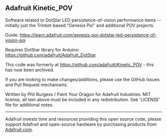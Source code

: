 ## Adafruit Kinetic_POV

Software related to DotStar LED persistence-of-vision performance items -- initially just the Trinket-based "Genesis Poi" and additional POV projects.

Guide: https://learn.adafruit.com/genesis-poi-dotstar-led-persistence-of-vision-poi

Requires DotStar library for Arduino: https://github.com/adafruit/Adafruit_DotStar

This code was formerly at https://github.com/adafruit/Kinetic_POV - this has now been archived.

If you are looking to make changes/additions, please use the GitHub Issues and Pull Request mechanisms.

Written by Phil Burgess / Paint Your Dragon for Adafruit Industries. MIT license, all text above must be included in any redistribution. See 'LICENSE' file for additional notes.

----------
Adafruit invests time and resources providing this open source code, please support Adafruit and open-source hardware by purchasing products from [Adafruit.com](https://www.adafruit.com).
